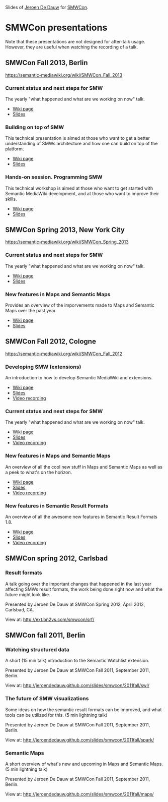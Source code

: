 Slides of [Jeroen De Dauw](https://www.mediawiki.org/wiki/User:Jeroen_De_Dauw)
for [SMWCon](https://semantic-mediawiki.org/wiki/SMWCon).


# SMWCon presentations

Note that these presentations are not designed for after-talk usage.
However, they are useful when watching the recording of a talk.

## SMWCon Fall 2013, Berlin

https://semantic-mediawiki.org/wiki/SMWCon_Fall_2013

### Current status and next steps for SMW

The yearly "what happened and what are we working on now" talk.

* [Wiki page](https://semantic-mediawiki.org/wiki/SMWCon_Fall_2013/Current_status_and_next_steps_for_SMW)
* [Slides](http://jeroendedauw.github.io/slides/smwcon/2013fall/yearly/)

### Building on top of SMW

This technical presentation is aimed at those who want to get a better understanding of
SMWs architecture and how one can build on top of the platform.

* [Wiki page](https://semantic-mediawiki.org/wiki/SMWCon_Fall_2013/Building_on_top_of_SMW)
* [Slides](http://jeroendedauw.github.io/slides/smwcon/2013fall/arch/)

### Hands-on session. Programming SMW

This technical workshop is aimed at those who want to get started with Semantic MediaWiki
development, and at those who want to improve their skills.

* [Wiki page](https://semantic-mediawiki.org/wiki/SMWCon_Fall_2013/Hands-on_session._Programming_SMW)
* [Slides](http://jeroendedauw.github.io/slides/smwcon/2013fall/dev/)

## SMWCon Spring 2013, New York City

https://semantic-mediawiki.org/wiki/SMWCon_Spring_2013

### Current status and next steps for SMW

The yearly "what happened and what are we working on now" talk.

* [Wiki page](https://semantic-mediawiki.org/wiki/SMWCon_Spring_2013/Current_status_and_next_steps_for_SMW)
* [Slides](http://jeroendedauw.github.io/slides/smwcon/2013spring/yearly/)

### New features in Maps and Semantic Maps

Provides an overview of the imporvements made to Maps and Semantic Maps over the past year.

* [Wiki page](https://semantic-mediawiki.org/wiki/SMWCon_Spring_2013/New_features_in_Maps_and_Semantic_Maps)
* [Slides](http://jeroendedauw.github.io/slides/smwcon/2013spring/maps/#maps-is-awesome.html)

SMWCon Fall 2012, Cologne
--------------------------

https://semantic-mediawiki.org/wiki/SMWCon_Fall_2012

### Developing SMW (extensions)

An introduction to how to develop Semantic MediaWiki and extensions.

* [Wiki page](http://bit.ly/19IhSE8)
* [Slides](http://bit.ly/smw-dev)
* [Video recording](http://www.youtube.com/watch?v=EL1sPGAoN58)

### Current status and next steps for SMW

The yearly "what happened and what are we working on now" talk.

* [Wiki page](https://semantic-mediawiki.org/wiki/SMWCon_Fall_2012/Current_status_and_next_steps_for_SMW)
* [Slides](http://jeroendedauw.github.io/slides/smwcon/2012fall/)
* [Video recording](http://www.youtube.com/watch?v=Fy0Ofz9VwTk)

### New features in Maps and Semantic Maps

An overview of all the cool new stuff in Maps and Semantic Maps as well as a peek to what's on the horizon.

* [Wiki page](https://semantic-mediawiki.org/wiki/SMWCon_Fall_2012/New_features_in_Maps_and_Semantic_Maps)
* [Slides](http://jeroendedauw.github.com/slides/smwcon/2012fall/maps/#maps-is-awesome.html)
* [Video recording](http://www.youtube.com/watch?v=IF0_q8fisnY)

### New features in Semantic Result Formats

An overview of all the awesome new features in Semantic Result Formats 1.8.

* [Wiki page](https://semantic-mediawiki.org/wiki/SMWCon_Fall_2012/New_features_in_Semantic_Result_Formats)
* [Slides](https://semantic-mediawiki.org/wiki/SMWCon_Fall_2012/New_features_in_Semantic_Result_Formats/Presentation)
* [Video recording](http://www.youtube.com/watch?v=iCo6up6Kftc)

SMWCon spring 2012, Carlsbad
----------------------------

### Result formats

A talk going over the important changes that happened in the last year affecting
SMWs result formats, the work being done right now and what the future might look like. 

Presented by Jeroen De Dauw at SMWCon Spring 2012, April 2012, Carlsbad, CA.

View at: http://ext.bn2vs.com/smwcon/srf/

SMWCon fall 2011, Berlin
-------------------------

### Watching structured data

A short (15 min talk) introduction to the Semantic Watchlist extension.

Presented by Jeroen De Dauw at SMWCon Fall 2011, September 2011, Berlin.

View at: http://jeroendedauw.github.com/slides/smwcon/2011fall/swl/

### The future of SMW visualizations

Some ideas on how the semantic result formats can be improved,
and what tools can be utilized for this. (5 min lightning talk)  

Presented by Jeroen De Dauw at SMWCon Fall 2011, September 2011, Berlin.

View at: http://jeroendedauw.github.com/slides/smwcon/2011fall/spark/

### Semantic Maps

A short overview of what's new and upcoming in Maps and Semantic Maps.
(5 min lightning talk)

Presented by Jeroen De Dauw at SMWCon Fall 2011, September 2011, Berlin.

View at: http://jeroendedauw.github.com/slides/smwcon/2011fall/maps/
